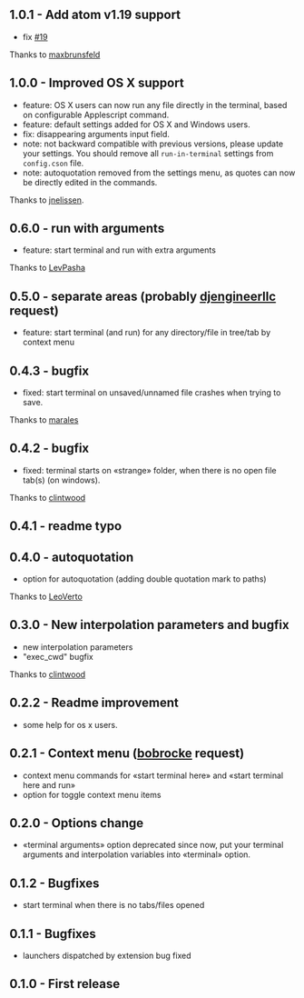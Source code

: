 ## 1.0.1 - Add atom v1.19 support
* fix [#19](https://github.com/pohmelie/run-in-terminal/issues/19)

Thanks to [maxbrunsfeld](https://github.com/maxbrunsfeld)

## 1.0.0 - Improved OS X support
* feature: OS X users can now run any file directly in the terminal, based on configurable Applescript command.
* feature: default settings added for OS X and Windows users.
* fix: disappearing arguments input field.
* note: not backward compatible with previous versions, please update your settings. You should remove all `run-in-terminal` settings from `config.cson` file.
* note: autoquotation removed from the settings menu, as quotes can now be directly edited in the commands.

Thanks to [jnelissen](https://github.com/jnelissen).

## 0.6.0 - run with arguments
* feature: start terminal and run with extra arguments

Thanks to [LevPasha](https://github.com/LevPasha)

## 0.5.0 - separate areas (probably [djengineerllc](https://github.com/pohmelie/run-in-terminal/issues/12) request)
* feature: start terminal (and run) for any directory/file in tree/tab by context menu

## 0.4.3 - bugfix
* fixed: start terminal on unsaved/unnamed file crashes when trying to save.

Thanks to [marales](https://github.com/marales)

## 0.4.2 - bugfix
* fixed: terminal starts on «strange» folder, when there is no open file tab(s) (on windows).

Thanks to [clintwood](https://github.com/clintwood)

## 0.4.1 - readme typo

## 0.4.0 - autoquotation
* option for autoquotation (adding double quotation mark to paths)

Thanks to [LeoVerto](https://github.com/LeoVerto)

## 0.3.0 - New interpolation parameters and bugfix
* new interpolation parameters
* "exec_cwd" bugfix

Thanks to [clintwood](https://github.com/clintwood)

## 0.2.2 - Readme improvement
* some help for os x users.

## 0.2.1 - Context menu ([bobrocke](https://github.com/pohmelie/run-in-terminal/issues/2) request)
* context menu commands for «start terminal here» and «start terminal
here and run»
* option for toggle context menu items

## 0.2.0 - Options change
* «terminal arguments» option deprecated since now, put your terminal arguments and interpolation variables into «terminal» option.

## 0.1.2 - Bugfixes
* start terminal when there is no tabs/files opened

## 0.1.1 - Bugfixes
* launchers dispatched by extension bug fixed

## 0.1.0 - First release
